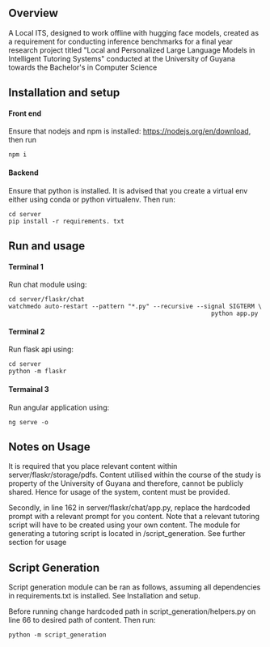 ## Overview
A Local ITS, designed to work offline with hugging face models, created as a requirement for conducting inference benchmarks for a final year research project titled "Local and Personalized Large Language Models in Intelligent Tutoring Systems" conducted at the University of Guyana towards the Bachelor's in Computer Science

## Installation and setup
#### Front end
Ensure that nodejs and npm is installed: https://nodejs.org/en/download, then run
```
npm i
```
#### Backend

Ensure that python is installed. It is advised that you create a virtual env either using conda or python virtualenv. Then run:

```
cd server
pip install -r requirements. txt
```

## Run and usage

#### Terminal 1
Run chat module using:
```
cd server/flaskr/chat
watchmedo auto-restart --pattern "*.py" --recursive --signal SIGTERM \
                                                        python app.py
```

#### Terminal 2
Run flask api using:
```
cd server
python -m flaskr
```

#### Termainal 3
Run angular application using:
```
ng serve -o
```

## Notes on Usage
It is required that you place relevant content within server/flaskr/storage/pdfs. Content utilised within the course of the study is property of the University of Guyana and therefore, cannot be publicly shared. Hence for usage of the system, content must be provided.

Secondly, in line 162 in server/flaskr/chat/app.py, replace the hardcoded prompt with a relevant prompt for you content. Note that a relevant tutoring script will have to be created using your own content. The module for generating a tutoring script is located in /script_generation. See further section for usage

## Script Generation
Script generation module can be ran as follows, assuming all dependencies in requirements.txt is installed. See Installation and setup.

Before running change hardcoded path in script_generation/helpers.py on line 66 to desired path of content. Then run:
```
python -m script_generation
```

